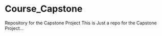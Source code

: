 # Course_Capstone
Repository for the Capstone Project
This is Just a repo for the Capstone Project...
